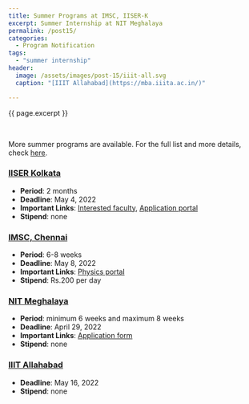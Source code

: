 ```yaml
---
title: Summer Programs at IMSC, IISER-K
excerpt: Summer Internship at NIT Meghalaya
permalink: /post15/
categories:
  - Program Notification
tags:
  - "summer internship"
header:
  image: /assets/images/post-15/iiit-all.svg
  caption: "[IIIT Allahabad](https://mba.iiita.ac.in/)"

---
```


<span class="excerpt">{{ page.excerpt }}</span>

<br>

More summer programs are available. For the full list and more details, check [here](/summer/). 

### [**IISER Kolkata**](https://www.iiserkol.ac.in/~summer.research/)

 - **Period**: 2 months
 - **Deadline**: May 4, 2022
 - **Important Links**: [Interested faculty](https://www.iiserkol.ac.in/~summer.research/interested_faculty.php), [Application portal](http://www.iiserkol.ac.in/~summer.research/register2020.php)
 - **Stipend**: none

### [**IMSC, Chennai**](https://www.imsc.res.in/summer_research_programme)

 - **Period**: 6-8 weeks 
 - **Deadline**: May 8, 2022
 - **Important Links**: [Physics portal](https://www.imsc.res.in/summer/physics/forms/)
 - **Stipend**: Rs.200 per day

### [**NIT Meghalaya**](https://nitm.ac.in/p/advertisement-for-summer-internship-program-2022)

 - **Period**: minimum 6 weeks and maximum 8 weeks 
 - **Deadline**: April 29, 2022
 - **Important Links**: [Application form](https://nitm.ac.in/nitmeghalaya/ckfinder/userfiles/files/2-Application-Form-Summer-Internship-2020.pdf)
 - **Stipend**: none

### [**IIIT Allahabad**](https://internship.iiita.ac.in/)

 - **Deadline**: May 16, 2022
 - **Stipend**: none
